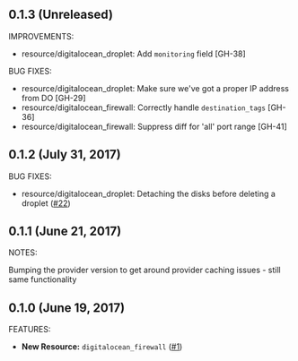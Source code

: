 ## 0.1.3 (Unreleased)

IMPROVEMENTS:

* resource/digitalocean_droplet: Add `monitoring` field [GH-38]

BUG FIXES:

* resource/digitalocean_droplet: Make sure we've got a proper IP address from DO [GH-29]
* resource/digitalocean_firewall: Correctly handle `destination_tags` [GH-36]
* resource/digitalocean_firewall: Suppress diff for 'all' port range [GH-41]

## 0.1.2 (July 31, 2017)

BUG FIXES:

* resource/digitalocean_droplet: Detaching the disks before deleting a droplet ([#22](https://github.com/terraform-providers/terraform-provider-digitalocean/issues/22))

## 0.1.1 (June 21, 2017)

NOTES:

Bumping the provider version to get around provider caching issues - still same functionality

## 0.1.0 (June 19, 2017)

FEATURES:

* **New Resource:** `digitalocean_firewall` ([#1](https://github.com/terraform-providers/terraform-provider-digitalocean/issues/1))
